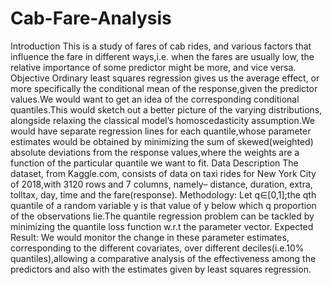 # Cab-Fare-Analysis
Introduction
This is a study of fares of cab rides, and various factors that influence the fare in different ways,i.e. when the fares are usually low, the relative importance of some predictor might be more, and vice versa. 
Objective
Ordinary least squares regression gives us the average effect, or more specifically the conditional mean of the response,given the predictor values.We would want to get an idea of the corresponding conditional quantiles.This would sketch out a better picture of the varying distributions, alongside relaxing the classical model’s homoscedasticity assumption.We would have separate regression lines for each quantile,whose parameter estimates would be obtained by minimizing the sum of skewed(weighted) absolute deviations from the response values,where the weights are a function of the particular quantile we want to fit.
Data Description
The dataset, from Kaggle.com, consists of data on taxi rides for New York City of 2018,with 3120 rows and 7 columns, namely– distance, duration, extra, tolltax, day, time and the fare(response). 
Methodology:
Let q∈[0,1];the qth quantile of a random variable y is that value of y below which q proportion of the observations lie.The quantile regression problem can be tackled by minimizing the quantile loss function w.r.t  the parameter vector.
Expected Result:
We would monitor the change in these parameter estimates, corresponding to the different covariates, over different deciles(i.e.10% quantiles),allowing a comparative analysis of the effectiveness among the predictors and also with the estimates given by least squares regression. 
